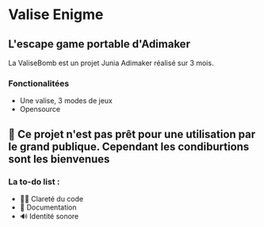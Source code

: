 # Valise Enigme

## L'escape game portable d'Adimaker

La ValiseBomb est un projet Junia Adimaker réalisé sur 3 mois.

### Fonctionalitées

- Une valise, 3 modes de jeux
- Opensource

## 🚧 Ce projet n'est pas prêt pour une utilisation par le grand publique. Cependant les condiburtions sont les bienvenues

### La to-do list :
- 👨‍💻 Clareté du code
- 📖 Documentation
- 🔊 Identité sonore
